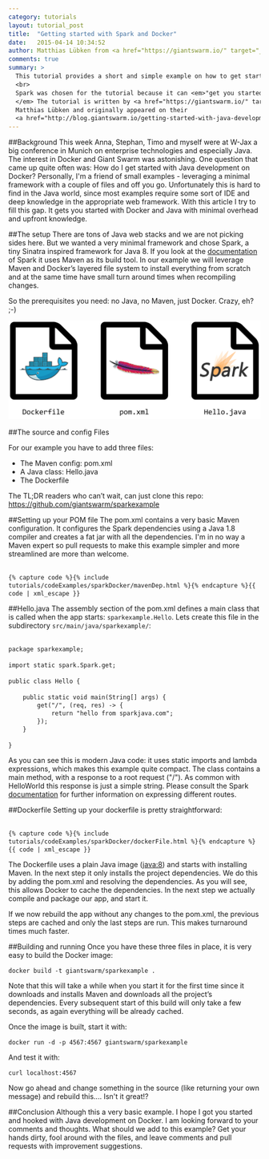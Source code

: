 ```yaml
---
category: tutorials
layout: tutorial_post
title:  "Getting started with Spark and Docker"
date:   2015-04-14 10:34:52
author: Matthias Lübken from <a href="https://giantswarm.io/" target="_blank">GiantSwarm</a> 
comments: true
summary: > 
  This tutorial provides a short and simple example on how to get started with Java development on Docker. 
  <br>
  Spark was chosen for the tutorial because it can <em>"get you started with minimal overhead and upfront knowledge".
  </em> The tutorial is written by <a href="https://giantswarm.io/" target="_blank">GiantSwarm</a>'s&nbsp;</span>
  Matthias Lübken and originally appeared on their 
  <a href="http://blog.giantswarm.io/getting-started-with-java-development-on-docker" target="_blank">blog</a>.
---
```


##Background
This week Anna, Stephan, Timo and myself were at W-Jax a big conference in Munich on enterprise technologies and especially Java. The interest in Docker and Giant Swarm was astonishing. One question that came up quite often was: How do I get started with Java development on Docker? Personally, I'm a friend of small examples - leveraging a minimal framework with a couple of files and off you go. Unfortunately this is hard to find in the Java world, since most examples require some sort of IDE and deep knowledge in the appropriate web framework. With this article I try to fill this gap. It gets you started with Docker and Java with minimal overhead and upfront knowledge.

##The setup
There are tons of Java web stacks and we are not picking sides here. But we wanted a very minimal framework and chose Spark, a tiny Sinatra inspired framework for Java 8. If you look at the <a href="http://sparkjava.com/documentation.html" target="_blank">documentation</a> of Spark it uses Maven as its build tool. 
In our example we will leverage Maven and Docker’s layered file system to install everything from scratch and at the same time have small turn around times when recompiling changes.

So the prerequisites you need: no Java, no Maven, just Docker. Crazy, eh? ;-)

<img src="/img/tutorials/posts/sparkdocker.png" alt="Docker, Maven and Spark">

##The source and config Files

For our example you have to add three files:

* The Maven config: pom.xml
* A Java class: Hello.java
* The Dockerfile

The TL;DR readers who can’t wait, can just clone this repo: <a href="https://github.com/giantswarm/sparkexample">https://github.com/giantswarm/sparkexample</a>

##Setting up your POM file
The pom.xml contains a very basic Maven configuration. It configures the Spark dependencies using a Java 1.8 compiler and creates a fat jar with all the dependencies. I'm in no way a Maven expert so pull requests to make this example simpler and more streamlined are more than welcome.

<pre><code class="language-markup">
{% capture code %}{% include tutorials/codeExamples/sparkDocker/mavenDep.html %}{% endcapture %}{{ code | xml_escape }}
</code></pre>

##Hello.java
The assembly section of the pom.xml defines a main class that is called when the app starts: `sparkexample.Hello`. Lets create this file in the subdirectory `src/main/java/sparkexample/`:

<pre><code class="language-java">
package sparkexample;

import static spark.Spark.get;

public class Hello {

    public static void main(String[] args) {
        get("/", (req, res) -> {
            return "hello from sparkjava.com";
        });
    }

}
</code></pre>

As you can see this is modern Java code: it uses static imports and lambda expressions, which makes this example quite compact. The class contains a main method, with a response to a root request ("/"). As common with HelloWorld this response is just a simple string. Please consult the Spark <a href="http://sparkjava.com/documentation.html" target="_blank">documentation</a> for further information on expressing different routes.

##Dockerfile
Setting up your dockerfile is pretty straightforward:
<pre><code class="language-bash">
{% capture code %}{% include tutorials/codeExamples/sparkDocker/dockerFile.html %}{% endcapture %}{{ code | xml_escape }}
</code></pre>

The Dockerfile uses a plain Java image (<a href="https://registry.hub.docker.com/_/java/" target="_blank">java:8</a>) and starts with installing Maven. In the next step it only installs the project dependencies. We do this by adding the pom.xml and resolving the dependencies. As you will see, this allows Docker to cache the dependencies. In the next step we actually compile and package our app, and start it. 

If we now rebuild the app without any changes to the pom.xml, the previous steps are cached  and only the last steps are run. This makes turnaround times much faster.  

##Building and running
Once you have these three files in place, it is very easy to build the Docker image:

<pre><code class="language-bash">docker build -t giantswarm/sparkexample .</code></pre>

Note that this will take a while when you start it for the first time since it downloads and installs Maven and downloads all the project’s dependencies. Every subsequent start of this build will only take a few seconds, as again everything will be already cached.

Once the image is built, start it with:

<pre><code class="language-bash">docker run -d -p 4567:4567 giantswarm/sparkexample</code></pre>

And test it with:

<pre><code class="language-bash">curl localhost:4567</code></pre>

Now go ahead and change something in the source (like returning your own message) and rebuild this.... Isn't it great!?

##Conclusion
Although this a very basic example. I hope I got you started and hooked with Java development on Docker. I am looking forward to your comments and thoughts. What should we add to this example? Get your hands dirty, fool around with the files, and leave comments and pull requests with improvement suggestions.